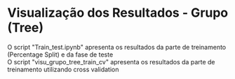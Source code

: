 # Visualização dos Resultados - Grupo (Tree)

O script "Train_test.ipynb" apresenta os resultados da parte de treinamento (Percentage Split) e da fase de teste <br>
O script "visu_grupo_tree_train_cv" apresenta os resultados da parte de treinamento utilizando cross validation
